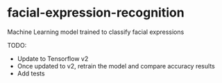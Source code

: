 # facial-expression-recognition
Machine Learning model trained to classify facial expressions

TODO:
- Update to Tensorflow v2
- Once updated to v2, retrain the model and compare accuracy results
- Add tests

